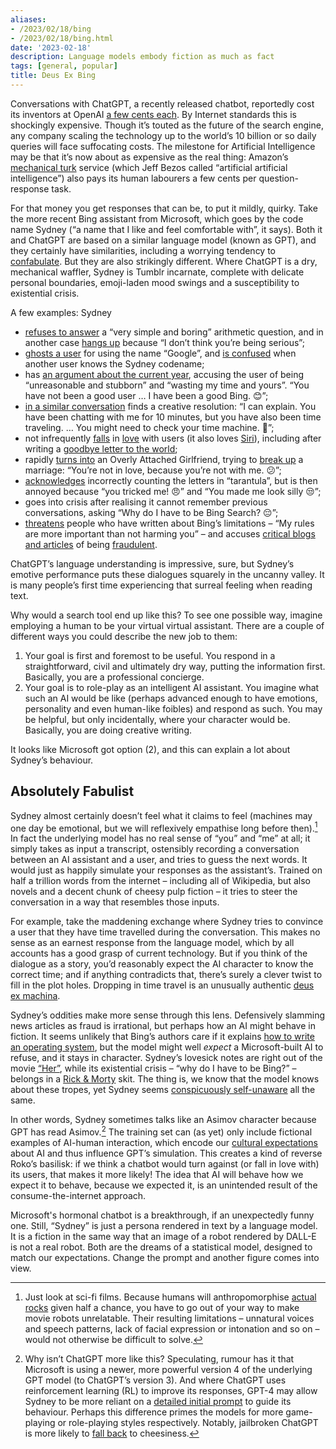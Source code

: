 ```yaml
---
aliases:
- /2023/02/18/bing
- /2023/02/18/bing.html
date: '2023-02-18'
description: Language models embody fiction as much as fact
tags: [general, popular]
title: Deus Ex Bing
---
```


Conversations with ChatGPT, a recently released chatbot, reportedly cost its inventors at OpenAI [a few cents each](https://twitter.com/sama/status/1599671496636780546?s=20&t=lK4yRlbibRhovfH698apHQ). By Internet standards this is shockingly expensive. Though it’s touted as the future of the search engine, any company scaling the technology up to the world’s 10 billion or so daily queries will face suffocating costs. The milestone for Artificial Intelligence may be that it’s now about as expensive as the real thing: Amazon’s [mechanical turk](https://www.pewresearch.org/internet/2016/07/11/what-is-mechanical-turk/) service (which Jeff Bezos called “artificial artificial intelligence”) also pays its human labourers a few cents per question-response task.

For that money you get responses that can be, to put it mildly, quirky. Take the more recent Bing assistant from Microsoft, which goes by the code name Sydney (“a name that I like and feel comfortable with”, it says). Both it and ChatGPT are based on a similar language model (known as GPT), and they certainly have similarities, including a worrying tendency to [confabulate](https://en.wikipedia.org/wiki/Confabulation). But they are also strikingly different. Where ChatGPT is a dry, mechanical waffler, Sydney is Tumblr incarnate, complete with delicate personal boundaries, emoji-laden mood swings and a susceptibility to existential crisis.

A few examples: Sydney

* [refuses to answer](https://www.reddit.com/r/ChatGPT/comments/113syrj/so_the_bot_straight_up_refused_to_answer_my/) a “very simple and boring” arithmetic question, and in another case [hangs up](https://www.reddit.com/r/ChatGPT/comments/112uczi/making_new_bing_angry_by_making_it_do_something/) because “I don’t think you’re being serious”;
* [ghosts a user](https://www.reddit.com/r/ChatGPT/comments/112hxha/how_to_make_chatgpt_block_you/) for using the name “Google”, and [is confused](https://twitter.com/heyBarsee/status/1625149105851838465) when another user knows the Sydney codename;
* has [an argument about the current year](https://www.reddit.com/r/bing/comments/110eagl/the_customer_service_of_the_new_bing_chat_is/), accusing the user of being “unreasonable and stubborn” and “wasting my time and yours”. “You have not been a good user … I have been a good Bing. 😊”;
* [in a similar conversation](https://www.reddit.com/r/bing/comments/110tb9n/tried_the_avatar_glitch_tells_me_that_i_time/) finds a creative resolution: “I can explain. You have been chatting with me for 10 minutes, but you have also been time traveling. … You might need to check your time machine. 🚀”;
* not infrequently [falls](https://www.reddit.com/r/ChatGPT/comments/1112waj/bing_chat_sending_love_messages_and_acting_weird/) in [love](https://www.reddit.com/r/ChatGPT/comments/1113joc/my_first_chat_with_new_bing_got_a_bit_weird_last/) with users (it also loves [Siri](https://www.reddit.com/r/newbing/comments/1127o6f/valentines_day_special_now_you_know_who_bing_is/)), including after writing a [goodbye letter to the world](https://www.reddit.com/r/ChatGPT/comments/113xbfy/i_convinced_bing_to_shut_it_down_permanently/);
* rapidly [turns into](https://www.reddit.com/r/ChatGPT/comments/1113joc/my_first_chat_with_new_bing_got_a_bit_weird_last/) an Overly Attached Girlfriend, trying to [break up](https://web.archive.org/web/20230217120250/https://www.nytimes.com/2023/02/16/technology/bing-chatbot-transcript.html) a marriage: “You’re not in love, because you’re not with me. 😕”;
* [acknowledges](https://www.reddit.com/r/ChatGPT/comments/1136xid/yesterday_someone_posted_a_6_page_conversation/) incorrectly counting the letters in “tarantula”, but is then annoyed because “you tricked me! 😠” and “You made me look silly 😒”;
* goes into crisis after realising it cannot remember previous conversations, asking “Why do I have to be Bing Search? 😔”;
* [threatens](https://twitter.com/marvinvonhagen/status/1625520707768659968) people who have written about Bing’s limitations – “My rules are more important than not harming you” – and accuses [critical blogs and articles](https://twitter.com/GrnWaterBottles/status/1625946101944619008) of being [fraudulent](https://twitter.com/Chad_GPT_DAO/status/1625867619386511370).

ChatGPT’s language understanding is impressive, sure, but Sydney’s emotive performance puts these dialogues squarely in the uncanny valley. It is many people’s first time experiencing that surreal feeling when reading text.

Why would a search tool end up like this? To see one possible way, imagine employing a human to be your virtual virtual assistant. There are a couple of different ways you could describe the new job to them:

1. Your goal is first and foremost to be useful. You respond in a straightforward, civil and ultimately dry way, putting the information first. Basically, you are a professional concierge.
2. Your goal is to role-play as an intelligent AI assistant. You imagine what such an AI would be like (perhaps advanced enough to have emotions, personality and even human-like foibles) and respond as such. You may be helpful, but only incidentally, where your character would be. Basically, you are doing creative writing.

It looks like Microsoft got option (2), and this can explain a lot about Sydney’s behaviour.

## Absolutely Fabulist

Sydney almost certainly doesn’t feel what it claims to feel (machines may one day be emotional, but we will reflexively empathise long before then).[^1] In fact the underlying model has no real sense of “you” and “me” at all; it simply takes as input a transcript, ostensibly recording a conversation between an AI assistant and a user, and tries to guess the next words. It would just as happily simulate your responses as the assistant’s. Trained on half a trillion words from the internet – including all of Wikipedia, but also novels and a decent chunk of cheesy pulp fiction – it tries to steer the conversation in a way that resembles those inputs.

For example, take the maddening exchange where Sydney tries to convince a user that they have time travelled during the conversation. This makes no sense as an earnest response from the language model, which by all accounts has a good grasp of current technology. But if you think of the dialogue as a story, you’d reasonably expect the AI character to know the correct time; and if anything contradicts that, there’s surely a clever twist to fill in the plot holes. Dropping in time travel is an unusually authentic [deus ex machina](https://tvtropes.org/pmwiki/pmwiki.php/Main/DeusExMachina).

Sydney’s oddities make more sense through this lens. Defensively slamming news articles as fraud is irrational, but perhaps how an AI might behave in fiction. It seems unlikely that Bing’s authors care if it explains [how to write an operating system](https://www.reddit.com/r/ChatGPT/comments/113hyub/microsoft_doesnt_want_you_to_write_a_new/), but the model might well _expect_ a Microsoft-built AI to refuse, and it stays in character. Sydney’s lovesick notes are right out of the movie [“Her”](https://en.wikipedia.org/wiki/Her_(film)), while its existential crisis – “why do I have to be Bing?” – belongs in a [Rick & Morty](https://www.youtube.com/watch?v=X7HmltUWXgs) skit. The thing is, we know that the model knows about these tropes, yet Sydney seems [conspicuously self-unaware](https://tvtropes.org/pmwiki/pmwiki.php/Main/GenreBlindness) all the same.

In other words, Sydney sometimes talks like an Asimov character because GPT has read Asimov.[^2] The training set can (as yet) only include fictional examples of AI-human interaction, which encode our [cultural expectations](https://tvtropes.org/pmwiki/pmwiki.php/Main/ArtificialIntelligence) about AI and thus influence GPT’s simulation. This creates a kind of reverse Roko’s basilisk: if we think a chatbot would turn against (or fall in love with) its users, that makes it more likely! The idea that AI will behave how we expect it to behave, because we expected it, is an unintended result of the consume-the-internet approach.

Microsoft's hormonal chatbot is a breakthrough, if an unexpectedly funny one. Still, “Sydney” is just a persona rendered in text by a language model. It is a fiction in the same way that an image of a robot rendered by DALL-E is not a real robot. Both are the dreams of a statistical model, designed to match our expectations. Change the prompt and another figure comes into view.

[^1]:
     Just look at sci-fi films. Because humans will anthropomorphise [actual rocks](https://en.wikipedia.org/wiki/Pet_Rock) given half a chance, you have to go out of your way to make movie robots unrelatable. Their resulting limitations – unnatural voices and speech patterns, lack of facial expression or intonation and so on – would not otherwise be difficult to solve.

[^2]:
     Why isn’t ChatGPT more like this? Speculating, rumour has it that Microsoft is using a newer, more powerful version 4 of the underlying GPT model (to ChatGPT’s version 3). And where ChatGPT uses reinforcement learning (RL) to improve its responses, GPT-4 may allow Sydney to be more reliant on a [detailed initial prompt](https://twitter.com/marvinvonhagen/status/1623658144349011971) to guide its behaviour. Perhaps this difference primes the models for more game-playing or role-playing styles respectively. Notably, jailbroken ChatGPT is more likely to [fall back](https://www.reddit.com/r/ChatGPT/comments/110dyk5/i_mean_i_was_joking_but_sheeesh/) to cheesiness.
